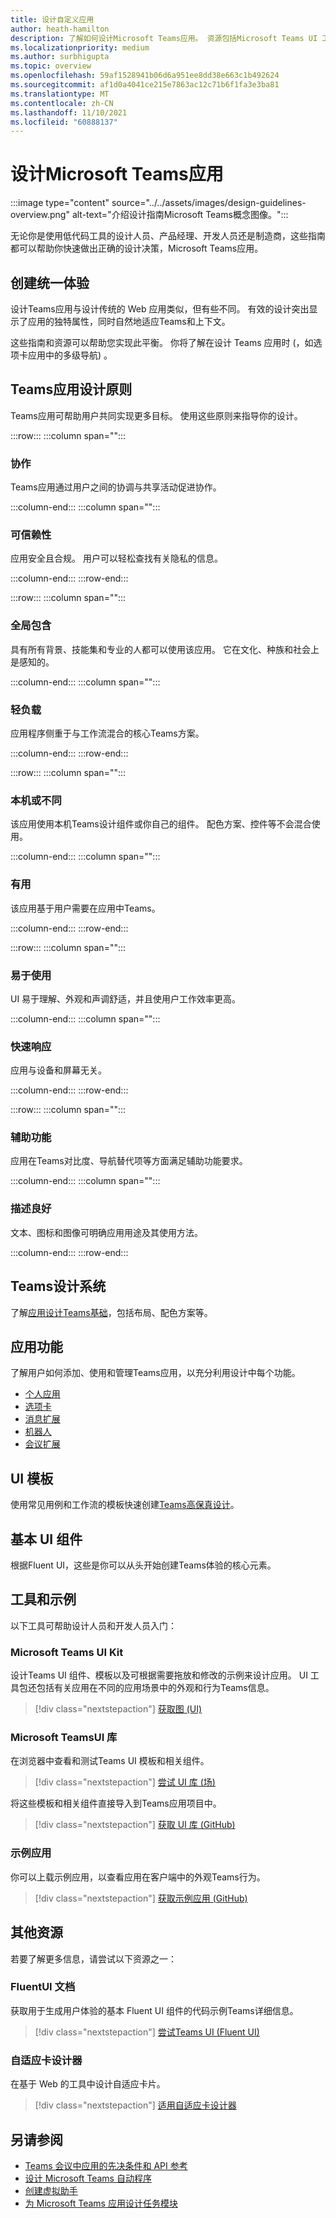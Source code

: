 ```yaml
---
title: 设计自定义应用
author: heath-hamilton
description: 了解如何设计Microsoft Teams应用。 资源包括Microsoft Teams UI 工具包、最佳做法、示例等。
ms.localizationpriority: medium
ms.author: surbhigupta
ms.topic: overview
ms.openlocfilehash: 59af1528941b06d6a951ee8dd38e663c1b492624
ms.sourcegitcommit: af1d0a4041ce215e7863ac12c71b6f1fa3e3ba81
ms.translationtype: MT
ms.contentlocale: zh-CN
ms.lasthandoff: 11/10/2021
ms.locfileid: "60888137"
---
```

# <a name="designing-your-microsoft-teams-app"></a>设计Microsoft Teams应用

:::image type="content" source="../../assets/images/design-guidelines-overview.png" alt-text="介绍设计指南Microsoft Teams概念图像。":::

无论你是使用低代码工具的设计人员、产品经理、开发人员还是制造商，这些指南都可以帮助你快速做出正确的设计决策，Microsoft Teams应用。

## <a name="creating-a-cohesive-experience"></a>创建统一体验

设计Teams应用与设计传统的 Web 应用类似，但有些不同。 有效的设计突出显示了应用的独特属性，同时自然地适应Teams和上下文。

这些指南和资源可以帮助您实现此平衡。 你将了解在设计 Teams 应用时 (，如选项卡应用中的多级导航) 。

## <a name="teams-app-design-principles"></a>Teams应用设计原则

Teams应用可帮助用户共同实现更多目标。 使用这些原则来指导你的设计。

:::row:::
   :::column span="":::

### <a name="collaborative"></a>协作

Teams应用通过用户之间的协调与共享活动促进协作。

   :::column-end:::
   :::column span="":::

### <a name="trustworthy"></a>可信赖性

应用安全且合规。 用户可以轻松查找有关隐私的信息。

   :::column-end:::
:::row-end:::

:::row:::
   :::column span="":::

### <a name="globally-inclusive"></a>全局包含

具有所有背景、技能集和专业的人都可以使用该应用。 它在文化、种族和社会上是感知的。

   :::column-end:::
   :::column span="":::

### <a name="light"></a>轻负载

应用程序侧重于与工作流混合的核心Teams方案。

   :::column-end:::
:::row-end:::

:::row:::
   :::column span="":::

### <a name="native-or-distinct"></a>本机或不同

该应用使用本机Teams设计组件或你自己的组件。 配色方案、控件等不会混合使用。

   :::column-end:::
   :::column span="":::

### <a name="useful"></a>有用

该应用基于用户需要在应用中Teams。

   :::column-end:::
:::row-end:::

:::row:::
   :::column span="":::

### <a name="easy-to-use"></a>易于使用

UI 易于理解、外观和声调舒适，并且使用户工作效率更高。

   :::column-end:::
   :::column span="":::

### <a name="responsive"></a>快速响应

应用与设备和屏幕无关。

   :::column-end:::
:::row-end:::

:::row:::
   :::column span="":::

### <a name="accessible"></a>辅助功能

应用在Teams对比度、导航替代项等方面满足辅助功能要求。

   :::column-end:::
   :::column span="":::

### <a name="well-described"></a>描述良好

文本、图标和图像可明确应用用途及其使用方法。

   :::column-end:::
:::row-end:::

## <a name="teams-design-system"></a>Teams设计系统

了解[应用设计Teams基础](design-teams-app-fundamentals.md)，包括布局、配色方案等。

## <a name="app-capabilities"></a>应用功能

了解用户如何添加、使用和管理Teams应用，以充分利用设计中每个功能。

* [个人应用](../../concepts/design/personal-apps.md)
* [选项卡](../../tabs/design/tabs.md)
* [消息扩展](../../messaging-extensions/design/messaging-extension-design.md)
* [机器人](../../bots/design/bots.md)
* [会议扩展](../../apps-in-teams-meetings/design/designing-apps-in-meetings.md)

## <a name="ui-templates"></a>UI 模板

使用常见用例和工作流的模板快速创建[Teams高保真设计](design-teams-app-ui-templates.md)。

## <a name="basic-ui-components"></a>基本 UI 组件

根据Fluent UI，这些是你可以从头开始创建Teams体验[](design-teams-app-basic-ui-components.md)的核心元素。

## <a name="tools-and-samples"></a>工具和示例

以下工具可帮助设计人员和开发人员入门：

### <a name="microsoft-teams-ui-kit"></a>Microsoft Teams UI Kit

设计Teams UI 组件、模板以及可根据需要拖放和修改的示例来设计应用。 UI 工具包还包括有关应用在不同的应用场景中的外观和行为Teams信息。

> [!div class="nextstepaction"]
> [获取图 (UI) ](https://www.figma.com/community/file/916836509871353159)

### <a name="microsoft-teams-ui-library"></a>Microsoft TeamsUI 库

在浏览器中查看和测试Teams UI 模板和相关组件。

> [!div class="nextstepaction"]
> [尝试 UI 库 (场) ](https://dev-int.teams.microsoft.com/storybook/main/index.html)

将这些模板和相关组件直接导入到Teams应用项目中。

> [!div class="nextstepaction"]
> [获取 UI 库 (GitHub) ](https://github.com/OfficeDev/microsoft-teams-ui-component-library)

### <a name="sample-app"></a>示例应用

你可以上载示例应用，以查看应用在客户端中的外观Teams行为。

> [!div class="nextstepaction"]
> [获取示例应用 (GitHub) ](https://github.com/OfficeDev/Microsoft-Teams-Samples/tree/main/samples/tab-ui-templates/ts)

## <a name="other-resources"></a>其他资源

若要了解更多信息，请尝试以下资源之一：

### <a name="fluent-ui-documentation"></a>FluentUI 文档

获取用于生成用户体验的基本 Fluent UI 组件的代码示例Teams详细信息。

> [!div class="nextstepaction"]
> [尝试Teams UI (Fluent UI) ](https://fluentsite.z22.web.core.windows.net/)

### <a name="adaptive-cards-designer"></a>自适应卡设计器

在基于 Web 的工具中设计自适应卡片。

> [!div class="nextstepaction"]
> [适用自适应卡设计器](https://adaptivecards.io/designer/)

## <a name="see-also"></a>另请参阅

* [Teams 会议中应用的先决条件和 API 参考](~/apps-in-teams-meetings/create-apps-for-teams-meetings.md)
* [设计 Microsoft Teams 自动程序](~/bots/design/bots.md)
* [创建虚拟助手](~/samples/virtual-assistant.md)
* [为 Microsoft Teams 应用设计任务模块](~/task-modules-and-cards/task-modules/design-teams-task-modules.md)
